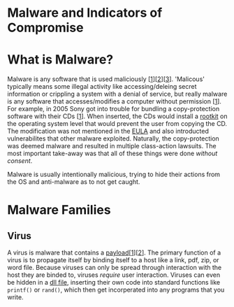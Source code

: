 # Malware and Indicators of Compromise

# What is Malware?
Malware is any software that is used maliciously \[[1](https://www.mcafee.com/en-us/antivirus/malware.html)\]\[[2](https://www.avg.com/en/signal/what-is-malware)\]\[[3](https://cybernews.com/malware/)\]. 
'Malicous' typically means some illegal activity like accessing/deleing secret information or crippling a system with a denial of service, but really malware is any software 
that accesses/modifies a computer without permission \[[1](https://definitions.uslegal.com/m/malware/)\]. For example, in 2005 Sony got into trouble for bundling a 
copy-protection software with their CDs \[[1](https://en.wikipedia.org/wiki/Sony_BMG_copy_protection_rootkit_scandal)\]. 
When inserted, the CDs would install a [rootkit](https://www.fortinet.com/resources/cyberglossary/rootkit) on the operating system level that would prevent the user from
copying the CD. The modification was not mentioned in the [EULA](https://www.servicenow.com/products/it-asset-management/what-is-eula.html) and also introducted
vulnerabilites that other malware exploited. Naturally, the copy-protection was deemed malware and resulted in multiple class-action lawsuits. The most important take-away
was that all of these things were done _without consent_.

Malware is usually intentionally malicious, trying to hide their actions from the OS and anti-malware as to not get caught.

# Malware Families

## Virus
A virus is malware that contains a [payload](https://malwiki.org/index.php?title=Payload)\[[1](https://www.techtarget.com/searchsecurity/definition/payload)\]\[[2](https://malware.fandom.com/wiki/Payload)\]. 
The primary function of a virus is to propagate itself by binding itself to a host like a link, pdf, zip, or word file. Because viruses can only be spread through
interaction with the host they are binded to, viruses *require* user interaction. Viruses can even be hidden in a [dll file](https://docs.microsoft.com/en-us/troubleshoot/windows-client/deployment/dynamic-link-library), inserting their own code into standard functions like `printf()` or `rand()`, which then get incorperated into any
programs that you write.
